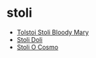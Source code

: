 # stoli

 * [Tolstoi Stoli Bloody Mary](../../index/t/tolstoi-stoli-bloody-mary-239805.json)
 * [Stoli Doli](../../index/s/stoli-doli.json)
 * [Stoli O Cosmo](../../index/s/stoli-o-cosmo.json)
